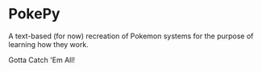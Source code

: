 # PokePy

A text-based (for now) recreation of Pokemon systems for the purpose of learning how they work.

Gotta Catch 'Em All!